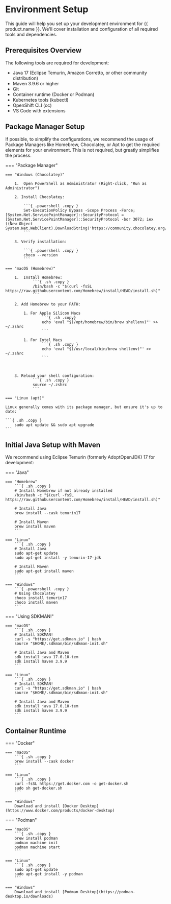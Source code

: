 # Environment Setup

This guide will help you set up your development environment for {{ product.name }}. We'll cover installation and configuration of all required tools and dependencies.

## Prerequisites Overview

The following tools are required for development:

- Java 17 (Eclipse Temurin, Amazon Corretto, or other community distribution)
- Maven 3.9.6 or higher
- Git
- Container runtime (Docker or Podman)
- Kubernetes tools (kubectl)
- OpenShift CLI (oc)
- VS Code with extensions

## Package Manager Setup

If possible, to simplify the configurations, we recommend the usage of Package Managers like Homebrew, Chocolatey, or Apt to get the required elements for your environment. This is not required, but greatly simplifies the process.

=== "Package Manager"

    === "Windows (Chocolatey)"

    	1.  Open PowerShell as Administrator (Right-click, "Run as Administrator")

        2. Install Chocolatey:

        	```{ .powershell .copy }
       		Set-ExecutionPolicy Bypass -Scope Process -Force; [System.Net.ServicePointManager]::SecurityProtocol = [System.Net.ServicePointManager]::SecurityProtocol -bor 3072; iex ((New-Object System.Net.WebClient).DownloadString('https://community.chocolatey.org/install.ps1'))
        	```

        3. Verify installation:

        	```{ .powershell .copy }
        	choco --version
        	```

    === "macOS (Homebrew)"

    	1.  Install Homebrew:
    	    	```{ .sh .copy }
    	    	/bin/bash -c "$(curl -fsSL https://raw.githubusercontent.com/Homebrew/install/HEAD/install.sh)"
    	    	```

    	2. Add Homebrew to your PATH:

    	    1. For Apple Silicon Macs
    	        	```{ .sh .copy}
    				echo 'eval "$(/opt/homebrew/bin/brew shellenv)"' >> ~/.zshrc
    	        	```

    		1. For Intel Macs
    				```{ .sh .copy }
    	        	echo 'eval "$(/usr/local/bin/brew shellenv)"' >> ~/.zshrc
    				```



    	3. Reload your shell configuration:
    	        ```{ .sh .copy }
    	        source ~/.zshrc
    	        ```

    === "Linux (apt)"

    Linux generally comes with its package manager, but ensure it's up to date:

    ```{ .sh .copy }
        sudo apt update && sudo apt upgrade
    ```

## Initial Java Setup with Maven

We recommend using Eclipse Temurin (formerly AdoptOpenJDK) 17 for development:

=== "Java"

    === "Homebrew"
        ```{ .sh .copy }
        # Install Homebrew if not already installed
        /bin/bash -c "$(curl -fsSL https://raw.githubusercontent.com/Homebrew/install/HEAD/install.sh)"

        # Install Java
        brew install --cask temurin17

        # Install Maven
        brew install maven
        ```

    === "Linux"
        ```{ .sh .copy }
        # Install Java
        sudo apt-get update
        sudo apt-get install -y temurin-17-jdk

        # Install Maven
        sudo apt-get install maven
        ```

    === "Windows"
        ```{ .powershell .copy }
        # Using Chocolatey
        choco install temurin17
        choco install maven
        ```

=== "Using SDKMAN!"

    === "macOS"
        ```{ .sh .copy }
        # Install SDKMAN!
        curl -s "https://get.sdkman.io" | bash
        source "$HOME/.sdkman/bin/sdkman-init.sh"

        # Install Java and Maven
        sdk install java 17.0.10-tem
        sdk install maven 3.9.9
        ```

    === "Linux"
        ```{ .sh .copy }
        # Install SDKMAN!
        curl -s "https://get.sdkman.io" | bash
        source "$HOME/.sdkman/bin/sdkman-init.sh"

        # Install Java and Maven
        sdk install java 17.0.10-tem
        sdk install maven 3.9.9
        ```

## Container Runtime

=== "Docker"

    === "macOS"
        ```{ .sh .copy }
        brew install --cask docker
        ```

    === "Linux"
        ```{ .sh .copy }
        curl -fsSL https://get.docker.com -o get-docker.sh
        sudo sh get-docker.sh
        ```

    === "Windows"
        Download and install [Docker Desktop](https://www.docker.com/products/docker-desktop)

=== "Podman"

    === "macOS"
        ```{ .sh .copy }
        brew install podman
        podman machine init
        podman machine start
        ```

    === "Linux"
        ```{ .sh .copy }
        sudo apt-get update
        sudo apt-get install -y podman
        ```

    === "Windows"
        Download and install [Podman Desktop](https://podman-desktop.io/downloads)
